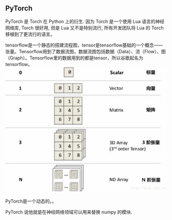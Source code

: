 ## PyTorch

PyTorch 是 Torch 在 Python 上的衍生. 因为 Torch 是一个使用 Lua 语言的神经网络库, Torch 很好用, 但是 Lua 又不是特别流行, 所有开发团队将 Lua 的 Torch 移植到了更流行的语言。

tensorflow是一个静态的搭建流程图，tensor是tensorflow基础的一个概念——张量。Tensorflow用到了数据流图，数据流图包括数据（Data）、流（Flow）、图（Graph）。Tensorflow里的数据用到的都是tensor，所以谷歌起名为tensorflow。![1568884439475](pytorch开始.assets/1568884439475.png)

PyTorch是一个动态的。。

 PyTorch 说他就是在神经网络领域可以用来替换 numpy 的模块.